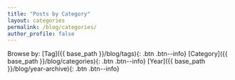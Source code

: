 ```yaml
---
title: "Posts by Category"
layout: categories
permalink: /blog/categories/
author_profile: false
---
```

Browse by:
[Tag]({{ base_path }}/blog/tags){: .btn .btn--info}
[Category]({{ base_path }}/blog/categories){: .btn .btn--info}
[Year]({{ base_path }}/blog/year-archive){: .btn .btn--info}